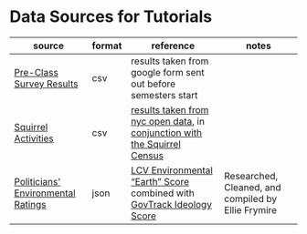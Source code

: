 # Data Sources for Tutorials

| source                                                        | format | reference                                                                                                                                                                                                 | notes                                              |
| ------------------------------------------------------------- | ------ | --------------------------------------------------------------------------------------------------------------------------------------------------------------------------------------------------------- | -------------------------------------------------- |
| [Pre-Class Survey Results](surveyResults.csv)                 | csv    | results taken from google form sent out before semesters start                                                                                                                                            |                                                    |
| [Squirrel Activities](squirrelActivities.csv)                 | csv    | [results taken from nyc open data](https://data.cityofnewyork.us/Environment/2018-Squirrel-Census-Fur-Color-Map/fak5-wcft), in [conjunction with the Squirrel Census](https://www.thesquirrelcensus.com/) |                                                    |
| [Politicians' Environmental Ratings](environmentRatings.json) | json   | [LCV Environmental “Earth” Score](https://scorecard.lcv.org/members-of-congress) combined with [GovTrack Ideology Score](https://www.govtrack.us/congress/members/report-cards/2018/house/ideology)       | Researched, Cleaned, and compiled by Ellie Frymire |
